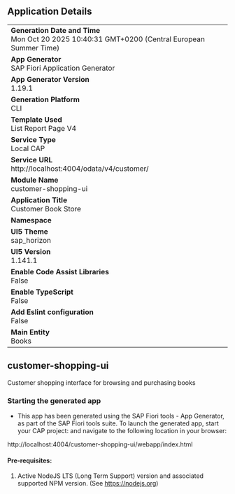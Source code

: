 ## Application Details
|               |
| ------------- |
|**Generation Date and Time**<br>Mon Oct 20 2025 10:40:31 GMT+0200 (Central European Summer Time)|
|**App Generator**<br>SAP Fiori Application Generator|
|**App Generator Version**<br>1.19.1|
|**Generation Platform**<br>CLI|
|**Template Used**<br>List Report Page V4|
|**Service Type**<br>Local CAP|
|**Service URL**<br>http://localhost:4004/odata/v4/customer/|
|**Module Name**<br>customer-shopping-ui|
|**Application Title**<br>Customer Book Store|
|**Namespace**<br>|
|**UI5 Theme**<br>sap_horizon|
|**UI5 Version**<br>1.141.1|
|**Enable Code Assist Libraries**<br>False|
|**Enable TypeScript**<br>False|
|**Add Eslint configuration**<br>False|
|**Main Entity**<br>Books|

## customer-shopping-ui

Customer shopping interface for browsing and purchasing books

### Starting the generated app

-   This app has been generated using the SAP Fiori tools - App Generator, as part of the SAP Fiori tools suite.  To launch the generated app, start your CAP project:  and navigate to the following location in your browser:

http://localhost:4004/customer-shopping-ui/webapp/index.html

#### Pre-requisites:

1. Active NodeJS LTS (Long Term Support) version and associated supported NPM version.  (See https://nodejs.org)


